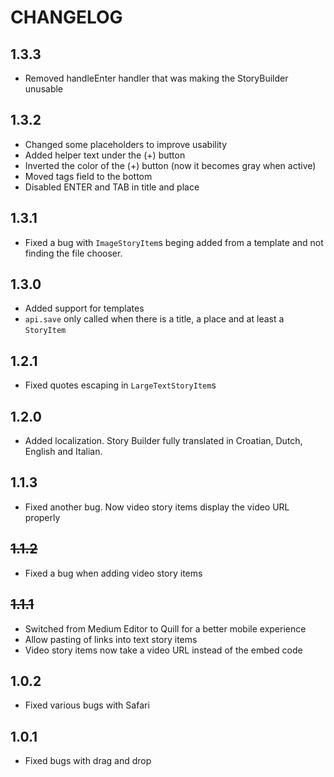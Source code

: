 # CHANGELOG

## 1.3.3

* Removed handleEnter handler that was making the StoryBuilder unusable

## 1.3.2

* Changed some placeholders to improve usability
* Added helper text under the (+) button
* Inverted the color of the (+) button (now it becomes gray when active)
* Moved tags field to the bottom
* Disabled ENTER and TAB in title and place

## 1.3.1

* Fixed a bug with `ImageStoryItem`s beging added from a template and not finding the file chooser.

## 1.3.0

* Added support for templates
* `api.save` only called when there is a title, a place and at least a `StoryItem`

## 1.2.1

* Fixed quotes escaping in `LargeTextStoryItem`s

## 1.2.0

* Added localization. Story Builder fully translated in Croatian, Dutch, English and Italian.

## 1.1.3

* Fixed another bug. Now video story items display the video URL properly

## ~~1.1.2~~

* Fixed a bug when adding video story items

## ~~1.1.1~~

* Switched from Medium Editor to Quill for a better mobile experience
* Allow pasting of links into text story items
* Video story items now take a video URL instead of the embed code

## 1.0.2

* Fixed various bugs with Safari

## 1.0.1

* Fixed bugs with drag and drop
